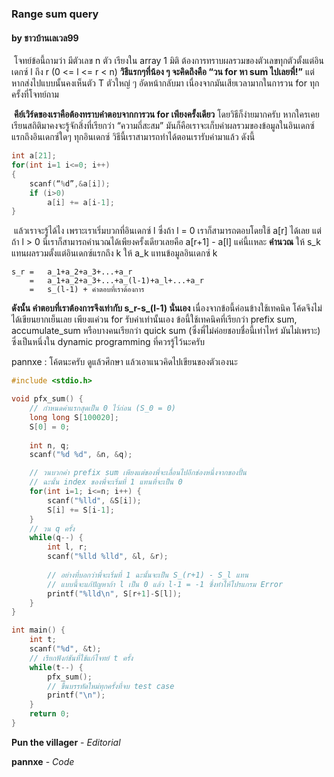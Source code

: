 ### Range sum query 
#### by ชาวบ้านเลเวล99
​	โจทย์ข้อนี้ถามว่า มีตัวเลข n ตัว เรียงใน array 1  มิติ ต้องการทราบผลรวมของตัวเลขทุกตัวตั้งแต่อินเดกซ์ l ถึง r (0 <= l <= r < n) 
​	**วิธีแรกๆที่น้อง ๆ จะคิดถึงคือ “วน for หา sum ไปเลยพี่!”** แต่หากส่งไปแบบนั้นคงเห็นตัว T ตัวใหญ่ ๆ อัดหน้ากลับมา เนื่องจากมันเสียเวลามากในการวน for ทุกครั้งที่โจทย์ถาม 

​	**คีย์เวิร์ดของเราคือต้องทราบคำตอบจากการวน for เพียงครั้งเดียว** โดยวิธีก็ง่ายมากครับ หากใครเคยเรียนสถิติมาคงจะรู้จักสิ่งที่เรียกว่า “ความถี่สะสม” มันก็คือเราจะเก็บค่าผลรวมของข้อมูลในอินเดกซ์แรกถึงอินเดกซ์ใดๆ ทุกอินเดกซ์ วิธีนี้เราสามารถทำได้ตอนเรารับค่ามาแล้ว ดังนี้

``` c
int a[21];
for(int i=1 i<=0; i++)
{
    scanf(“%d”,&a[i]);
    if (i>0)
    	a[i] += a[i-1];
}
```

​	แล้วเราจะรู้ได้ไง เพราะเราเริ่มบวกที่อินเดกซ์ l ซึ่งถ้า l = 0 เราก็สามารถตอบโดยใช้ a[r] ได้เลย แต่ถ้า l > 0 นี่เราก็สามารถคำนวณได้เพียงครั้งเดียวเลยคือ a[r+1] - a[l] แค่นี้เเหละ
**คำนวณ**
ให้ s_k แทนผลรวมตั้งแต่อินเดกซ์แรกถึง k
ให้ a_k แทนข้อมูลอินเดกซ์ k

``` text
s_r	= 	a_1+a_2+a_3+...+a_r
	= 	a_1+a_2+a_3+...+a_(l-1)+a_l+...+a_r
	= 	s_(l-1) + คำตอบที่เราต้องการ
```

**ดังนั้น คำตอบที่เราต้องการจึงเท่ากับ s_r-s_(l-1) นั่นเอง**
​	เนื่องจากข้อนี้ค่อนข้างใช้เทคนิค โค้ดจึงไม่ได้เขียนยากเย็นเลย เพียงแค่วน for รับค่าเท่านั้นเอง
ข้อนี้ใช้เทคนิคที่เรียกว่า prefix sum, accumulate_sum หรือบางคนเรียกว่า quick sum (ซึ่งพี่ไม่ค่อยชอบชื่อนี้เท่าไหร่ มันไม่เพราะ) ซึ่งเป็นหนึ่งใน dynamic programming ที่ควรรู้ไว้นะครับ

pannxe : โค้ตนะครับ ดูแล้วศึกษา แล้วเอาแนวคิดไปเขียนของตัวเองนะ

``` c
#include <stdio.h>

void pfx_sum() {
    // กำหนดค่าแรกสุดเป็น 0 ไว้ก่อน (S_0 = 0)
    long long S[100020];
    S[0] = 0;
    
    int n, q;
    scanf("%d %d", &n, &q);

    // วนบวกค่า prefix sum เพียงแต่ของพี่จะเลื่อนไปอีกช่องหนึ่งจากของปั้น
    // ฉะนั้น index ของพี่จะเริ่มที่ 1 แทนที่จะเป็น 0
    for(int i=1; i<=n; i++) {
        scanf("%lld", &S[i]);
        S[i] += S[i-1];
    }
    // วน q ครั้ง
    while(q--) {
        int l, r;
        scanf("%lld %lld", &l, &r);
        
        // อย่างที่บอกว่าพี่จะเริ่มที่ 1 ฉะนั้นจะเป็น S_(r+1) - S_l แทน
        // แบบนี้จะแก้ปัญหาถ้า l เป็น 0 แล้ว l-1 = -1 ซึ่งทำให้โปรแกรม Error
        printf("%lld\n", S[r+1]-S[l]);
    }
}

int main() {
    int t;
    scanf("%d", &t);
    // เรียกฟังก์ชันที่ใช้แก้โจทย์ t ครั้ง
    while(t--) {
        pfx_sum();
        // ขึ้นบรรทัดใหม่ทุกครั้งที่จบ test case
        printf("\n");
    }
    return 0;
}

```

**Pun the villager** 	- *Editorial*

**pannxe** 			- *Code*
